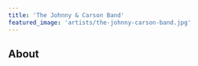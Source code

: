 ```yaml
---
title: 'The Johnny & Carson Band'
featured_image: 'artists/the-johnny-carson-band.jpg'
---
```


## About


